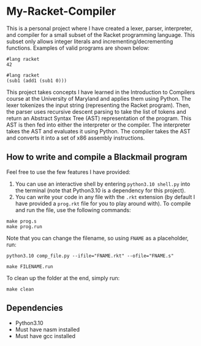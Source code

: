 # My-Racket-Compiler
This is a personal project where I have created a lexer, parser, interpreter, and compiler for a small subset of the Racket programming language. This subset only allows integer literals and incrementing/decrementing functions. Examples of valid programs are shown below:
```Racket
#lang racket
42
```
```Racket
#lang racket
(sub1 (add1 (sub1 0)))
```
This project takes concepts I have learned in the Introduction to Compilers course at the University of Maryland and applies them using Python. The lexer tokenizes the input string (representing the Racket program). Then, the parser uses recursive descent parsing to take the list of tokens and return an Abstract Syntax Tree (AST) representation of the program. This AST is then fed into either the interpreter or the compiler. The interpreter takes the AST and evaluates it using Python. The compiler takes the AST and converts it into a set of x86 assembly instructions.
## How to write and compile a Blackmail program
Feel free to use the few features I have provided:

1) You can use an interactive shell by entering `python3.10 shell.py` into the terminal (note that Python3.10 is a dependency for this project).
2) You can write your code in any file with the `.rkt` extension (by default I have provided a `prog.rkt` file for you to play around with). To compile and run the file, use the following commands:
```
make prog.s
make prog.run
```
Note that you can change the filename, so using `FNAME` as a placeholder, run:
```
python3.10 comp_file.py --ifile="FNAME.rkt" --ofile="FNAME.s"

make FILENAME.run
```
To clean up the folder at the end, simply run:
```
make clean
```
## Dependencies
- Python3.10
- Must have nasm installed
- Must have gcc installed